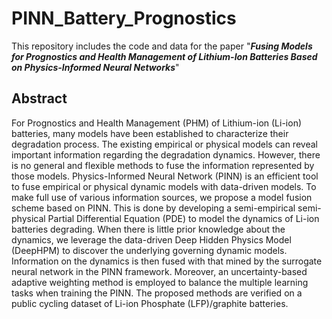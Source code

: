 # PINN_Battery_Prognostics

This repository includes the code and data for the paper "***Fusing Models for Prognostics and Health Management of Lithium-Ion Batteries Based on Physics-Informed Neural Networks***"

## Abstract

For Prognostics and Health Management (PHM) of Lithium-ion (Li-ion) batteries, many models have been established to characterize their degradation process. The existing empirical or physical models can reveal important information regarding the degradation dynamics. However, there is no general and flexible methods to fuse the information represented by those models. Physics-Informed Neural Network (PINN) is an efficient tool to fuse empirical or physical dynamic models with data-driven models. To make full use of various information sources, we propose a model fusion scheme based on PINN. This is done by developing a semi-empirical semi-physical Partial Differential Equation (PDE) to model the dynamics of Li-ion batteries degrading. When there is little prior knowledge about the dynamics, we leverage the data-driven Deep Hidden Physics Model (DeepHPM) to discover the underlying governing dynamic models. Information on the dynamics is then fused with that mined by the surrogate neural network in the PINN framework. Moreover, an uncertainty-based adaptive weighting method is employed to balance the multiple learning tasks when training the PINN. The proposed methods are verified on a public cycling dataset of Li-ion Phosphate (LFP)/graphite batteries.
